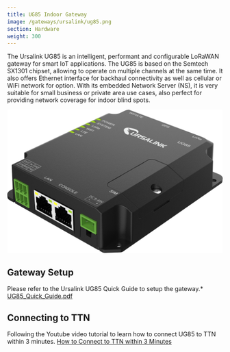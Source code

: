 ```yaml
---
title: UG85 Indoor Gateway
image: /gateways/ursalink/ug85.png
section: Hardware
weight: 300
---
```


The Ursalink UG85 is an intelligent, performant and configurable LoRaWAN gateway for smart IoT applications. The UG85 is based on the Semtech SX1301 chipset, allowing to operate on multiple channels at the same time. It also offers Ethernet interface for backhaul connectivity as well as cellular or WiFi network for option. With its embedded Network Server (NS), it is very suitable for small business or private area use cases, also perfect for providing network coverage for indoor blind spots.

![Ursalink_UG85_Gateway](../ug85.png)


## Gateway Setup

Please refer to the Ursalink UG85 Quick Guide to setup the gateway.* [UG85_Quick_Guide.pdf](../UG85_Quick_Guide.pdf)

## Connecting to TTN

Following the Youtube video tutorial to learn how to connect UG85 to TTN within 3 minutes. [How to Connect to TTN within 3 Minutes](https://www.youtube.com/watch?v=OklDvim2uKw&t=17s)
